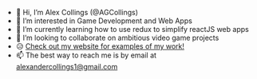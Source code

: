 - 👋 Hi, I’m Alex Collings (@AGCollings)
- 👀 I’m interested in Game Development and Web Apps
- 🌱 I’m currently learning how to use redux to simplify reactJS web apps
- 💞️ I’m looking to collaborate on ambitious video game projects
- 😥 [Check out my website for examples of my work!](acollings.ca)
- 📫 The best way to reach me is by email at alexandercollings1@gmail.com

<!---
AGCollings/AGCollings is a ✨ special ✨ repository because its `README.md` (this file) appears on your GitHub profile.
You can click the Preview link to take a look at your changes.
--->
